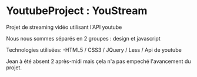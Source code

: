 # YoutubeProject : YouStream
Projet de streaming vidéo utilisant l'API youtube

Nous nous sommes séparés en 2 groupes : design et javascript

Technologies utilisées:
	-HTML5 / CSS3 / JQuery / Less / Api de youtube


Jean à été absent 2 après-midi mais çela n'a pas empeché l'avancement du projet.
